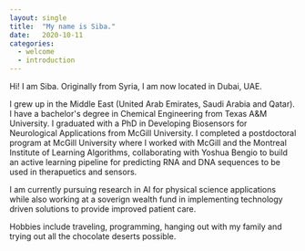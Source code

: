 ```yaml
---
layout: single
title:  "My name is Siba."
date:   2020-10-11
categories: 
  - welcome
  - introduction
---
```


Hi! I am Siba. Originally from Syria, I am now located in Dubai, UAE. 

I grew up in the Middle East (United Arab Emirates, Saudi Arabia and Qatar). I have a bachelor's degree in Chemical Engineering from Texas A&M University. I graduated with a PhD in Developing Biosensors for Neurological Applications from McGill University. I completed a postdoctoral program at McGill University where I worked with McGill and the Montreal Institute of Learning Algorithms, collaborating with Yoshua Bengio to build an active learning pipeline for predicting RNA and DNA sequences to be used in therapuetics and sensors. 

I am currently pursuing research in AI for physical science applications while also working at a soverign wealth fund in implementing technology driven solutions to provide improved patient care. 

Hobbies include traveling, programming, hanging out with my family and trying out all the chocolate deserts possible. 
